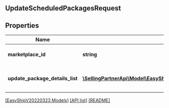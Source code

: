 ## UpdateScheduledPackagesRequest

## Properties

Name | Type | Description | Notes
------------ | ------------- | ------------- | -------------
**marketplace_id** | **string** | A string of up to 255 characters. |
**update_package_details_list** | [**\SellingPartnerApi\Model\EasyShipV20220323\UpdatePackageDetails[]**](UpdatePackageDetails.md) | A list of package update details. |

[[EasyShipV20220323 Models]](../) [[API list]](../../Api) [[README]](../../../README.md)
